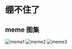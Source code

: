<!-- ---
sidebar: heading
--- -->
# 绷不住了
## meme 图集
![meme1](https://cdn.staticaly.com/gh/lxl66566/lxl66566.github.io/images/farraginous/college/meme1.jpg)
![meme2](https://cdn.staticaly.com/gh/lxl66566/lxl66566.github.io/images/gossip/memes/1.jpg)
![meme3](https://cdn.staticaly.com/gh/lxl66566/lxl66566.github.io/images/gossip/memes/2.jpg)